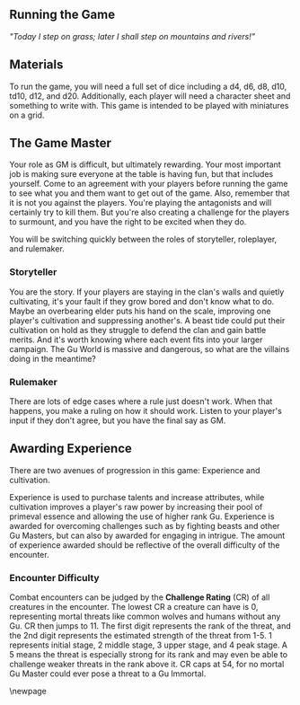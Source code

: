## Running the Game


*"Today I step on grass; later I shall step on mountains and rivers!”*

## Materials
To run the game, you will need a full set of dice including a d4, d6, d8, d10, td10, d12, and d20. Additionally, each player will need a character sheet and something to write with. This game is intended to be played with miniatures on a grid.

## The Game Master
Your role as GM is difficult, but ultimately rewarding. Your most important job is making sure everyone at the table is having fun, but that includes yourself. Come to an agreement with your players before running the game to see what you and them want to get out of the game. Also, remember that it is not you against the players. You're playing the antagonists and will certainly try to kill them. But you're also creating a challenge for the players to surmount, and you have the right to be excited when they do.

You will be switching quickly between the roles of storyteller, roleplayer, and rulemaker.

### Storyteller
You are the story. If your players are staying in the clan's walls and quietly cultivating, it's your fault if they grow bored and don't know what to do. Maybe an overbearing elder puts his hand on the scale, improving one player's cultivation and suppressing another's. A beast tide could put their cultivation on hold as they struggle to defend the clan and gain battle merits. And it's worth knowing where each event fits into your larger campaign. The Gu World is massive and dangerous, so what are the villains doing in the meantime?

### Rulemaker
There are lots of edge cases where a rule just doesn't work. When that happens, you make a ruling on how it should work. Listen to your player's input if they don't agree, but you have the final say as GM.

## Awarding Experience
There are two avenues of progression in this game: Experience and cultivation.

Experience is used to purchase talents and increase attributes, while cultivation improves a player's raw power by increasing their pool of primeval essence and allowing the use of higher rank Gu. Experience is awarded for overcoming challenges such as by fighting beasts and other Gu Masters, but can also by awarded for engaging in intrigue. The amount of experience awarded should be reflective of the overall difficulty of the encounter.

### Encounter Difficulty
Combat encounters can be judged by the **Challenge Rating** (CR) of all creatures in the encounter. The lowest CR a creature can have is 0, representing mortal threats like common wolves and humans without any Gu. CR then jumps to 11. The first digit represents the rank of the threat, and the 2nd digit represents the estimated strength of the threat from 1-5. 1 represents initial stage, 2 middle stage, 3 upper stage, and 4 peak stage. A 5 means the threat is especially strong for its rank and may even be able to challenge weaker threats in the rank above it. CR caps at 54, for no mortal Gu Master could ever pose a threat to a Gu Immortal.

\newpage